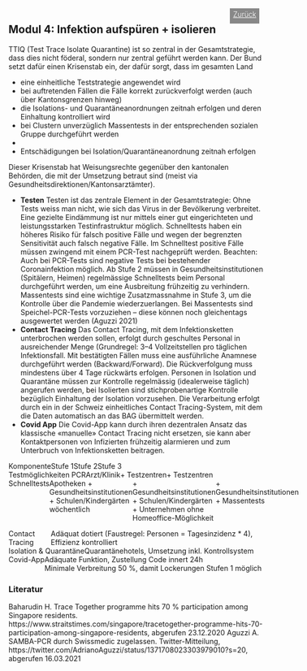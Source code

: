 <html>
  <head>
    <title>Modul 4</title>
    <meta charset="utf-8" />
    <meta http-equiv="expires" content="0">
  <style>
 /* FONTS */
 @import url("https://fonts.googleapis.com/css?family=Open+Sans+Condensed:300,700");
</style>
  </head>
  <body>
 <div style="display:flex;"><h2>Modul 4: Infektion aufspüren + isolieren</h2> <div style="margin-left:2em;padding:3px 6px 0 6px;background-color:#888;color:#fff;font-weight:300;height:27px!important;"><a href="main" style="color:#fff;">Zurück</a></div></div>
    <div class="twocol">
      <div class="ntext">
      TTIQ (Test Trace Isolate Quarantine) ist so zentral in der Gesamtstrategie, dass dies nicht föderal, sondern nur zentral geführt werden kann. Der Bund setzt dafür einen Krisenstab ein, der dafür sorgt, dass im gesamten Land
        <ul><li>eine einheitliche Teststrategie angewendet wird</li>
          <li>bei auftretenden Fällen die Fälle korrekt zurückverfolgt werden (auch über Kantonsgrenzen hinweg)</li>
          <li>die Isolations- und Quarantäneanordnungen zeitnah erfolgen und deren Einhaltung kontrolliert wird</li>
          <li>bei Clustern unverzüglich Massentests in der entsprechenden sozialen Gruppe durchgeführt werden<li>
          <li>Entschädigungen bei Isolation/Quarantäneanordnung zeitnah erfolgen</li>
        </ul>
        Dieser Krisenstab hat Weisungsrechte gegenüber den kantonalen Behörden, die mit der Umsetzung betraut sind (meist via Gesundheitsdirektionen/Kantonsarztämter).
      </div>
    <div class="ntext">
      <ul>
        <li><strong>Testen</strong> Testen ist das zentrale Element in der Gesamtstrategie: Ohne Tests weiss man nicht, wie sich das Virus in der Bevölkerung verbreitet. Eine gezielte Eindämmung ist nur mittels einer gut eingerichteten und leistungsstarken Testinfrastruktur möglich. Schnelltests haben ein höheres Risiko für falsch positive Fälle und wegen der begrenzten Sensitivität auch falsch negative Fälle. Im Schnelltest positive Fälle müssen zwingend mit einem PCR-Test nachgeprüft werden. Beachten: Auch bei PCR-Tests sind negative Tests bei bestehender Coronainfektion möglich. Ab Stufe 2 müssen in Gesundheitsinstitutionen (Spitälern, Heimen) regelmässige Schnelltests beim Personal durchgeführt werden, um eine Ausbreitung frühzeitig zu verhindern. Massentests sind eine wichtige Zusatzmassnahme in Stufe 3, um die Kontrolle über die Pandemie wiederzuerlangen. Bei Massentests sind Speichel-PCR-Tests vorzuziehen – diese können noch gleichentags ausgewertet werden (Aguzzi 2021)</li>
        <li><strong>Contact Tracing</strong> Das Contact Tracing, mit dem Infektionsketten unterbrochen werden sollen, erfolgt durch geschultes Personal in ausreichender Menge (Grundregel: 3–4 Vollzeitstellen pro täglichen Infektionsfall. Mit bestätigten Fällen muss eine ausführliche Anamnese durchgeführt werden (Backward/Forward). Die Rückverfolgung muss mindestens über 4 Tage rückwärts erfolgen. Personen in Isolation und Quarantäne müssen zur Kontrolle regelmässig (idealerweise täglich) angerufen werden, bei Isolierten sind stichprobenartige Kontrolle bezüglich Einhaltung der Isolation vorzusehen. Die Verarbeitung erfolgt durch ein in der Schweiz einheitliches Contact Tracing-System, mit dem die Daten automatisch an das BAG übermittelt werden.</li>
        <li><strong>Covid App</strong> Die Covid-App kann durch ihren dezentralen Ansatz das klassische «manuelle» Contact Tracing nicht ersetzen, sie kann aber Kontaktpersonen von Infizierten frühzeitig alarmieren und zum Unterbruch von Infektionsketten beitragen.</li>
      </ul>
    </div>
  </div>
  <div class="ntable" style="display:flex;width:100%;min-width:400px; margin-top:1em;">
    <div class="tbl5 st0">
      Komponente
    </div>
    <div class="tbl5 st1">
      Stufe 1
    </div>
    <div class="tbl5 st2">
      Stufe 2
    </div>
    <div class="tbl5 st4">
      Stufe 3
    </div>
    </div>
   <div class="ntbl" style="display:flex;width:100%;min-width:400px;">
    <div class="tbl5 s0">
      Testmöglichkeiten PCR
    </div>
    <div class="tbl5 s1">
     Arzt/Klinik
    </div>
     <div class="tbl5 s2">
      + Testzentren
    </div>
     <div class="tbl5 s4">
      + Testzentren
    </div>
  </div>
  <div class="ntbl" style="display:flex;width:100%;min-width:400px;">
    <div class="tbl5 s0">
      Schnelltests
    </div>
    <div class="tbl5 s1">
     Apotheken
     + Gesundheitsinstitutionen
     + Schulen/Kindergärten wöchentlich
    </div>
     <div class="tbl5 s2">
      + Gesundheitsinstitutionen
      + Schulen/Kindergärten
      + Unternehmen ohne Homeoffice-Möglichkeit
    </div>
     <div class="tbl5 s4">
      + Gesundheitsinstitutionen<br/>
      + Massentests
    </div>
  </div>
  <div class="ntbl" style="display:flex;width:100%;min-width:400px;margin-top:1em;">
    <div class="tbl5 s0">
      Contact Tracing
    </div>
    <div class="tbl1 s0">
      Adäquat dotiert (Faustregel: Personen = Tagesinzidenz * 4), Effizienz kontrolliert
    </div>
  </div>
  <div class="ntbl" style="display:flex;width:100%;min-width:400px;">
    <div class="tbl5 s0">
      Isolation & Quarantäne
    </div>
    <div class="tbl1 s0">
      Quarantänehotels, Umsetzung inkl. Kontrollsystem 
    </div>
  </div>
  <div class="ntbl" style="display:flex;width:100%;min-width:400px;">
    <div class="tbl5 s0">
      Covid-App
    </div>
    <div class="tbl1 s0">
      Adäquate Funktion, Zustellung Code innert 24h<br/>
      Minimale Verbreitung 50 %, damit Lockerungen Stufen 1 möglich
    </div>
  </div>

<h3>Literatur</h3>
Baharudin H. Trace Together programme hits 70 % participation among Singapore residents. https://www.straitstimes.com/singapore/tracetogether-programme-hits-70-participation-among-singapore-residents, abgerufen 23.12.2020
Aguzzi A. SAMBA-PCR durch Swissmedic zugelassen. Twitter-Mitteilung, https://twitter.com/AdrianoAguzzi/status/1371708023303979010?s=20, abgerufen 16.03.2021
